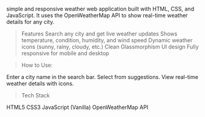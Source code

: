  simple and responsive weather web application built with HTML, CSS, and JavaScript. It uses the OpenWeatherMap API to show real-time weather details for any city.

> Features
Search any city and get live weather updates
Shows temperature, condition, humidity, and wind speed
Dynamic weather icons (sunny, rainy, cloudy, etc.)
Clean Glassmorphism UI design
Fully responsive for mobile and desktop


>  How to Use:

Enter a city name in the search bar.
Select from suggestions.
View real-time weather details with icons.

> Tech Stack

HTML5
CSS3
JavaScript (Vanilla)
OpenWeatherMap API

